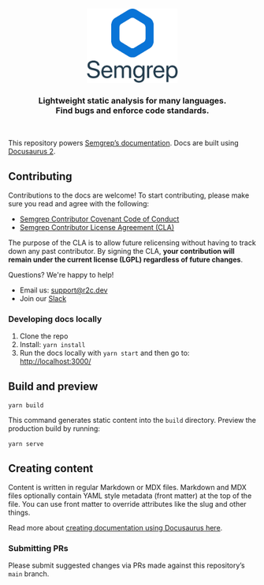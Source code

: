 <p align="center">
    <a href="https://semgrep.dev"><img src="https://raw.githubusercontent.com/returntocorp/semgrep/develop/semgrep.svg" height="150" alt="Semgrep logo"/></a>
</p>
<h3 align="center">
  Lightweight static analysis for many languages.
  </br>
  Find bugs and enforce code standards.
</h3>
<br />

This repository powers [Semgrep’s documentation](https://semgrep.dev/docs). Docs are built using [Docusaurus 2](https://docusaurus.io/).

## Contributing

Contributions to the docs are welcome! To start contributing, please make sure you read and agree with the following:

* [Semgrep Contributor Covenant Code of Conduct](https://github.com/returntocorp/semgrep/blob/develop/CODE_OF_CONDUCT.md)
* [Semgrep Contributor License Agreement (CLA)](https://cla-assistant.io/returntocorp/semgrep-docs)

The purpose of the CLA is to allow future relicensing without having to track down any past contributor. By signing the CLA, **your contribution will remain under the current license (LGPL) regardless of future changes**.


Questions? We're happy to help!

* Email us: [support@r2c.dev](mailto:support@r2c.dev)
* Join our [Slack](https://r2c.dev/slack)

### Developing docs locally

1. Clone the repo
2. Install: `yarn install`
3. Run the docs locally with `yarn start` and then go to: <http://localhost:3000/>

## Build and preview

```console
yarn build
```

This command generates static content into the `build` directory. Preview the production build by running:

```console
yarn serve
```

## Creating content

Content is written in regular Markdown or MDX files. Markdown and MDX files optionally contain YAML style metadata (front matter) at the top of the file. You can use front matter to override attributes like the slug and other things.

Read more about [creating documentation using Docusaurus here](https://docusaurus.io/docs).

### Submitting PRs

Please submit suggested changes via PRs made against this repository’s `main` branch.

